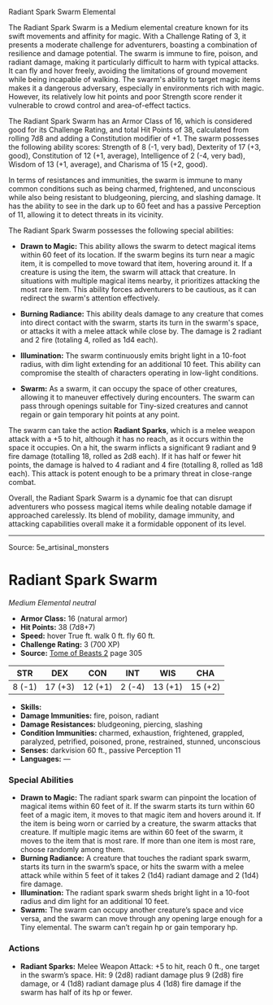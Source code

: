 <MonsterName/>Radiant Spark Swarm</MonsterName>
<CreatureType/>Elemental</CreatureType>

<summary>The Radiant Spark Swarm is a Medium elemental creature known for its swift movements and affinity for magic. With a Challenge Rating of 3, it presents a moderate challenge for adventurers, boasting a combination of resilience and damage potential. The swarm is immune to fire, poison, and radiant damage, making it particularly difficult to harm with typical attacks. It can fly and hover freely, avoiding the limitations of ground movement while being incapable of walking. The swarm's ability to target magic items makes it a dangerous adversary, especially in environments rich with magic. However, its relatively low hit points and poor Strength score render it vulnerable to crowd control and area-of-effect tactics.</summary>

<detail>

The Radiant Spark Swarm has an Armor Class of 16, which is considered good for its Challenge Rating, and total Hit Points of 38, calculated from rolling 7d8 and adding a Constitution modifier of +1. The swarm possesses the following ability scores: Strength of 8 (-1, very bad), Dexterity of 17 (+3, good), Constitution of 12 (+1, average), Intelligence of 2 (-4, very bad), Wisdom of 13 (+1, average), and Charisma of 15 (+2, good).

In terms of resistances and immunities, the swarm is immune to many common conditions such as being charmed, frightened, and unconscious while also being resistant to bludgeoning, piercing, and slashing damage. It has the ability to see in the dark up to 60 feet and has a passive Perception of 11, allowing it to detect threats in its vicinity.

The Radiant Spark Swarm possesses the following special abilities:

- **Drawn to Magic:** This ability allows the swarm to detect magical items within 60 feet of its location. If the swarm begins its turn near a magic item, it is compelled to move toward that item, hovering around it. If a creature is using the item, the swarm will attack that creature. In situations with multiple magical items nearby, it prioritizes attacking the most rare item. This ability forces adventurers to be cautious, as it can redirect the swarm's attention effectively.

- **Burning Radiance:** This ability deals damage to any creature that comes into direct contact with the swarm, starts its turn in the swarm's space, or attacks it with a melee attack while close by. The damage is 2 radiant and 2 fire (totaling 4, rolled as 1d4 each). 

- **Illumination:** The swarm continuously emits bright light in a 10-foot radius, with dim light extending for an additional 10 feet. This ability can compromise the stealth of characters operating in low-light conditions.

- **Swarm:** As a swarm, it can occupy the space of other creatures, allowing it to maneuver effectively during encounters. The swarm can pass through openings suitable for Tiny-sized creatures and cannot regain or gain temporary hit points at any point.

The swarm can take the action **Radiant Sparks**, which is a melee weapon attack with a +5 to hit, although it has no reach, as it occurs within the space it occupies. On a hit, the swarm inflicts a significant 9 radiant and 9 fire damage (totalling 18, rolled as 2d8 each). If it has half or fewer hit points, the damage is halved to 4 radiant and 4 fire (totalling 8, rolled as 1d8 each). This attack is potent enough to be a primary threat in close-range combat.

Overall, the Radiant Spark Swarm is a dynamic foe that can disrupt adventurers who possess magical items while dealing notable damage if approached carelessly. Its blend of mobility, damage immunity, and attacking capabilities overall make it a formidable opponent of its level.</detail>



---

Source: 5e_artisinal_monsters

# Radiant Spark Swarm

*Medium* *Elemental* *neutral*

- **Armor Class:** 16 (natural armor)
- **Hit Points:** 38 (7d8+7)
- **Speed:** hover True ft. walk 0 ft. fly 60 ft.
- **Challenge Rating:** 3 (700 XP)
- **Source:** [Tome of Beasts 2](https://koboldpress.com/kpstore/product/tome-of-beasts-2-for-5th-edition) page 305

| STR | DEX | CON | INT | WIS | CHA |
| --- | --- | --- | --- | --- | --- |
| 8 (-1) | 17 (+3) | 12 (+1) | 2 (-4) | 13 (+1) | 15 (+2) |

- **Skills:** 
- **Damage Immunities:** fire, poison, radiant
- **Damage Resistances:** bludgeoning, piercing, slashing
- **Condition Immunities:** charmed, exhaustion, frightened, grappled, paralyzed, petrified, poisoned, prone, restrained, stunned, unconscious
- **Senses:** darkvision 60 ft., passive Perception 11
- **Languages:** —

### Special Abilities

- **Drawn to Magic:** The radiant spark swarm can pinpoint the location of magical items within 60 feet of it. If the swarm starts its turn within 60 feet of a magic item, it moves to that magic item and hovers around it. If the item is being worn or carried by a creature, the swarm attacks that creature. If multiple magic items are within 60 feet of the swarm, it moves to the item that is most rare. If more than one item is most rare, choose randomly among them.
- **Burning Radiance:** A creature that touches the radiant spark swarm, starts its turn in the swarm’s space, or hits the swarm with a melee attack while within 5 feet of it takes 2 (1d4) radiant damage and 2 (1d4) fire damage.
- **Illumination:** The radiant spark swarm sheds bright light in a 10-foot radius and dim light for an additional 10 feet.
- **Swarm:** The swarm can occupy another creature’s space and vice versa, and the swarm can move through any opening large enough for a Tiny elemental. The swarm can’t regain hp or gain temporary hp.

### Actions

- **Radiant Sparks:** Melee Weapon Attack: +5 to hit, reach 0 ft., one target in the swarm’s space. Hit: 9 (2d8) radiant damage plus 9 (2d8) fire damage, or 4 (1d8) radiant damage plus 4 (1d8) fire damage if the swarm has half of its hp or fewer.




